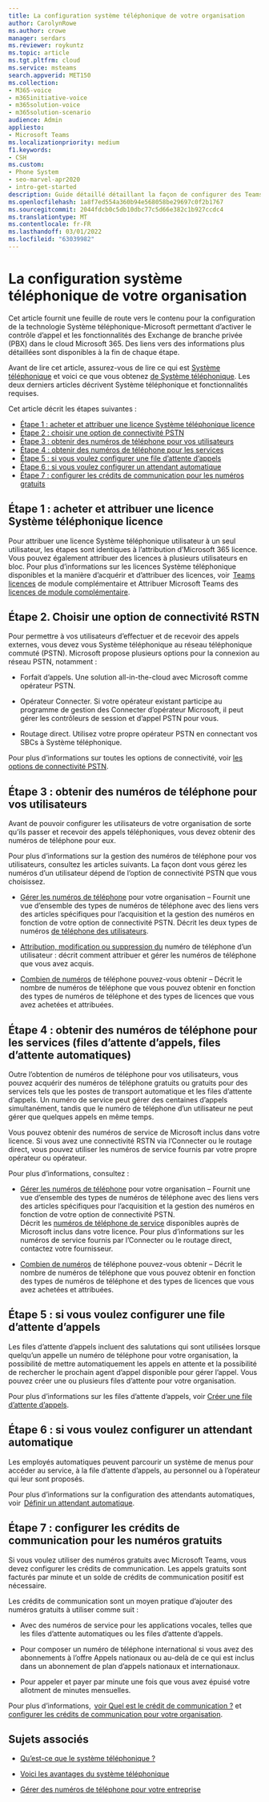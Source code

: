 ```yaml
---
title: La configuration système téléphonique de votre organisation
author: CarolynRowe
ms.author: crowe
manager: serdars
ms.reviewer: roykuntz
ms.topic: article
ms.tgt.pltfrm: cloud
ms.service: msteams
search.appverid: MET150
ms.collection:
- M365-voice
- m365initiative-voice
- m365solution-voice
- m365solution-scenario
audience: Admin
appliesto:
- Microsoft Teams
ms.localizationpriority: medium
f1.keywords:
- CSH
ms.custom:
- Phone System
- seo-marvel-apr2020
- intro-get-started
description: Guide détaillé détaillant la façon de configurer des Teams Système téléphonique pour votre organisation dans Microsoft 365.
ms.openlocfilehash: 1a8f7ed554a360b94e568058be29697c0f2b1767
ms.sourcegitcommit: 2044fdcb0c5db10dbc77c5d66e382c1b927ccdc4
ms.translationtype: MT
ms.contentlocale: fr-FR
ms.lasthandoff: 03/01/2022
ms.locfileid: "63039982"
---
```

# <a name="set-up-phone-system-in-your-organization"></a>La configuration système téléphonique de votre organisation

Cet article fournit une feuille de route vers le contenu pour la configuration de la technologie Système téléphonique-Microsoft permettant d’activer le contrôle d’appel et les fonctionnalités des Exchange de branche privée (PBX) dans le cloud Microsoft 365. Des liens vers des informations plus détaillées sont disponibles à la fin de chaque étape. 

Avant de lire cet article, assurez-vous de lire ce qui est [Système téléphonique](what-is-phone-system-in-office-365.md) et voici ce que vous obtenez [de Système téléphonique](here-s-what-you-get-with-phone-system.md). Les deux derniers articles décrivent Système téléphonique et fonctionnalités requises.    

Cet article décrit les étapes suivantes : 

- [Étape 1 : acheter et attribuer une licence Système téléphonique licence](#step-1-buy-and-assign-a-phone-system-license)  
- [Étape 2 : choisir une option de connectivité PSTN](#step-2-choose-a-pstn-connectivity-option) 
- [Étape 3 : obtenir des numéros de téléphone pour vos utilisateurs](#step-3-get-phone-numbers-for-your-users)
- [Étape 4 : obtenir des numéros de téléphone pour les services](#step-4-get-phone-numbers-for-services-call-queues-auto-attendants)
- [Étape 5 : si vous voulez configurer une file d’attente d’appels](#step-5-if-you-want-to-set-up-a-call-queue) 
- [Étape 6 : si vous voulez configurer un attendant automatique](#step-6-if-you-want-to-set-up-an-auto-attendant) 
- [Étape 7 : configurer les crédits de communication pour les numéros gratuits](#step-7-set-up-communications-credits-for-toll-free-numbers)
 

## <a name="step-1-buy-and-assign-a-phone-system-license"></a>Étape 1 : acheter et attribuer une licence Système téléphonique licence

Pour attribuer une licence Système téléphonique utilisateur à un seul utilisateur, les étapes sont identiques à l’attribution d’Microsoft 365 licence. Vous pouvez également attribuer des licences à plusieurs utilisateurs en bloc. Pour plus d’informations sur les licences Système téléphonique disponibles et la manière d’acquérir et d’attribuer des licences, voir  [Teams licences](/teams-add-on-licensing/microsoft-teams-add-on-licensing.md) de module complémentaire et Attribuer Microsoft Teams des [licences de module complémentaire](/teams-add-on-licensing/assign-teams-add-on-licenses.md).

## <a name="step-2-choose-a-pstn-connectivity-option"></a>Étape 2. Choisir une option de connectivité RSTN 
 
Pour permettre à vos utilisateurs d’effectuer et de recevoir des appels externes, vous devez vous Système téléphonique au réseau téléphonique commuté (PSTN). Microsoft propose plusieurs options pour la connexion au réseau PSTN, notamment : 

- Forfait d’appels. Une solution all-in-the-cloud avec Microsoft comme opérateur PSTN. 

- Opérateur Connecter. Si votre opérateur existant participe au programme de gestion des Connecter d’opérateur Microsoft, il peut gérer les contrôleurs de session et d’appel PSTN pour vous. 

- Routage direct. Utilisez votre propre opérateur PSTN en connectant vos SBCs à Système téléphonique. 

Pour plus d’informations sur toutes les options de connectivité, voir [les options de connectivité PSTN](pstn-connectivity.md).   

## <a name="step-3-get-phone-numbers-for-your-users"></a>Étape 3 : obtenir des numéros de téléphone pour vos utilisateurs

Avant de pouvoir configurer les utilisateurs de votre organisation de sorte qu’ils passer et recevoir des appels téléphoniques, vous devez obtenir des numéros de téléphone pour eux.

Pour plus d’informations sur la gestion des numéros de téléphone pour vos utilisateurs, consultez les articles suivants. La façon dont vous gérez les numéros d’un utilisateur dépend de l’option de connectivité PSTN que vous choisissez.   

- [Gérer les numéros de téléphone](manage-phone-numbers-landing-page.md) pour votre organisation – Fournit une vue d’ensemble des types de numéros de téléphone avec des liens vers des articles spécifiques pour l’acquisition et la gestion des numéros en fonction de votre option de connectivité PSTN. Décrit les deux types de numéros [de téléphone des utilisateurs](manage-phone-numbers-landing-page.md#user-telephone-numbers). 
 
- [Attribution, modification ou suppression du](assign-change-or-remove-a-phone-number-for-a-user.md) numéro de téléphone d’un utilisateur : décrit comment attribuer et gérer les numéros de téléphone que vous avez acquis. 
 
- [Combien de numéros](how-many-phone-numbers-can-you-get.md) de téléphone pouvez-vous obtenir – Décrit le nombre de numéros de téléphone que vous pouvez obtenir en fonction des types de numéros de téléphone et des types de licences que vous avez achetées et attribuées. 


## <a name="step-4-get-phone-numbers-for-services-call-queues-auto-attendants"></a>Étape 4 : obtenir des numéros de téléphone pour les services (files d’attente d’appels, files d’attente automatiques)

Outre l’obtention de numéros de téléphone pour vos utilisateurs, vous pouvez acquérir des numéros de téléphone gratuits ou gratuits pour des services tels que les postes de transport automatique et les files d’attente d’appels. Un numéro de service peut gérer des centaines d’appels simultanément, tandis que le numéro de téléphone d’un utilisateur ne peut gérer que quelques appels en même temps.   

Vous pouvez obtenir des numéros de service de Microsoft inclus dans votre licence. Si vous avez une connectivité RSTN via l’Connecter ou le routage direct, vous pouvez utiliser les numéros de service fournis par votre propre opérateur ou opérateur. 

Pour plus d’informations, consultez :

- [Gérer les numéros de téléphone](manage-phone-numbers-landing-page.md) pour votre organisation – Fournit une vue d’ensemble des types de numéros de téléphone avec des liens vers des articles spécifiques pour l’acquisition et la gestion des numéros en fonction de votre option de connectivité PSTN.  
Décrit les [numéros de téléphone de service](manage-phone-numbers-landing-page.md#service-telephone-numbers) disponibles auprès de Microsoft inclus dans votre licence. Pour plus d’informations sur les numéros de service fournis par l’Connecter ou le routage direct, contactez votre fournisseur. 

- [Combien de numéros](how-many-phone-numbers-can-you-get.md) de téléphone pouvez-vous obtenir – Décrit le nombre de numéros de téléphone que vous pouvez obtenir en fonction des types de numéros de téléphone et des types de licences que vous avez achetées et attribuées. 

## <a name="step-5-if-you-want-to-set-up-a-call-queue"></a>Étape 5 : si vous voulez configurer une file d’attente d’appels

Les files d’attente d’appels incluent des salutations qui sont utilisées lorsque quelqu’un appelle un numéro de téléphone pour votre organisation, la possibilité de mettre automatiquement les appels en attente et la possibilité de rechercher le prochain agent d’appel disponible pour gérer l’appel. Vous pouvez créer une ou plusieurs files d’attente pour votre organisation. 

Pour plus d’informations sur les files d’attente d’appels, voir [Créer une file d’attente d’appels](create-a-phone-system-call-queue.md).

## <a name="step-6-if-you-want-to-set-up-an-auto-attendant"></a>Étape 6 : si vous voulez configurer un attendant automatique

Les employés automatiques peuvent parcourir un système de menus pour accéder au service, à la file d’attente d’appels, au personnel ou à l’opérateur qui leur sont proposés.  

Pour plus d’informations sur la configuration des attendants automatiques, voir  [Définir un attendant automatique](create-a-phone-system-auto-attendant.md).

## <a name="step-7-set-up-communications-credits-for-toll-free-numbers"></a>Étape 7 : configurer les crédits de communication pour les numéros gratuits

Si vous voulez utiliser des numéros gratuits avec Microsoft Teams, vous devez configurer les crédits de communication. Les appels gratuits sont facturés par minute et un solde de crédits de communication positif est nécessaire. 

Les crédits de communication sont un moyen pratique d’ajouter des numéros gratuits à utiliser comme suit : 

- Avec des numéros de service pour les applications vocales, telles que les files d’attente automatiques ou les files d’attente d’appels. 

- Pour composer un numéro de téléphone international si vous avez des abonnements à l’offre Appels nationaux ou au-delà de ce qui est inclus dans un abonnement de plan d’appels nationaux et internationaux. 

- Pour appeler et payer par minute une fois que vous avez épuisé votre allotment de minutes mensuelles. 

Pour plus d’informations,  [voir Quel est le crédit de communication ?](what-are-communications-credits.md) et [configurer les crédits de communication pour votre organisation](set-up-communications-credits-for-your-organization.md).
  

## <a name="related-topics"></a>Sujets associés

- [Qu’est-ce que le système téléphonique ?](what-is-phone-system-in-office-365.md)

- [Voici les avantages du système téléphonique](here-s-what-you-get-with-phone-system.md)

- [Gérer des numéros de téléphone pour votre entreprise](manage-phone-numbers-landing-page.md)


    
  
 
